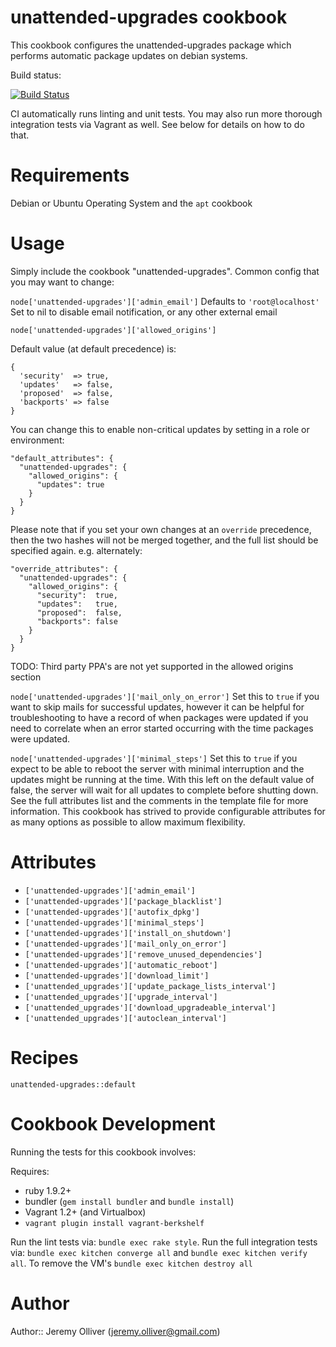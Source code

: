 # unattended-upgrades cookbook

This cookbook configures the unattended-upgrades package which performs automatic package updates on debian systems.

Build status:

[![Build Status](https://travis-ci.org/jeremyolliver/cookbook-unattended-upgrades.png?branch=master)](https://travis-ci.org/jeremyolliver/cookbook-unattended-upgrades)

CI automatically runs linting and unit tests. You may also run more thorough integration tests via Vagrant as well. See below for details on how to do that.

# Requirements

Debian or Ubuntu Operating System and the `apt` cookbook

# Usage

Simply include the cookbook "unattended-upgrades". Common config that you may want to change:

`node['unattended-upgrades']['admin_email']` Defaults to `'root@localhost'` Set to nil to disable email notification, or any other external email

`node['unattended-upgrades']['allowed_origins']`

Default value (at default precedence) is:

    {
      'security'  => true,
      'updates'   => false,
      'proposed'  => false,
      'backports' => false
    }

You can change this to enable non-critical updates by setting in a role or environment:

    "default_attributes": {
      "unattended-upgrades": {
        "allowed_origins": {
          "updates": true
        }
      }
    }

Please note that if you set your own changes at an `override` precedence, then the two hashes will not be merged together, and the full list should be specified again. e.g. alternately:

    "override_attributes": {
      "unattended-upgrades": {
        "allowed_origins": {
          "security":  true,
          "updates":   true,
          "proposed":  false,
          "backports": false
        }
      }
    }

TODO: Third party PPA's are not yet supported in the allowed origins section

`node['unattended-upgrades']['mail_only_on_error']` Set this to `true` if you want to skip mails for successful updates, however it can be helpful for troubleshooting to have a record of when packages were updated if you need to correlate when an error started occurring with the time packages were updated.

`node['unattended-upgrades']['minimal_steps']` Set this to `true` if you expect to be able to reboot the server with minimal interruption and the updates might be running at the time. With this left on the default value of false, the server will wait for all updates to complete before shutting down. See the full attributes list and the comments in the template file for more information. This cookbook has strived to provide configurable attributes for as many options as possible to allow maximum flexibility.

# Attributes

* `['unattended-upgrades']['admin_email']`
* `['unattended-upgrades']['package_blacklist']`
* `['unattended-upgrades']['autofix_dpkg']`
* `['unattended-upgrades']['minimal_steps']`
* `['unattended-upgrades']['install_on_shutdown']`
* `['unattended-upgrades']['mail_only_on_error']`
* `['unattended-upgrades']['remove_unused_dependencies']`
* `['unattended-upgrades']['automatic_reboot']`
* `['unattended-upgrades']['download_limit']`
* `['unattended_upgrades']['update_package_lists_interval']`
* `['unattended_upgrades']['upgrade_interval']`
* `['unattended_upgrades']['download_upgradeable_interval']`
* `['unattended_upgrades']['autoclean_interval']`

# Recipes

`unattended-upgrades::default`

# Cookbook Development

Running the tests for this cookbook involves:

Requires:
* ruby 1.9.2+
* bundler (`gem install bundler` and `bundle install`)
* Vagrant 1.2+ (and Virtualbox)
* `vagrant plugin install vagrant-berkshelf`

Run the lint tests via: `bundle exec rake style`. Run the full integration tests via: `bundle exec kitchen converge all` and `bundle exec kitchen verify all`. To remove the VM's `bundle exec kitchen destroy all`

# Author

Author:: Jeremy Olliver (<jeremy.olliver@gmail.com>)
